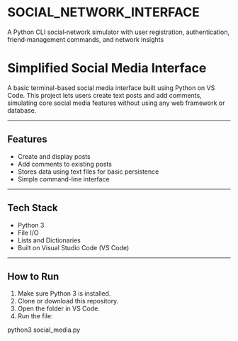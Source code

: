 # SOCIAL_NETWORK_INTERFACE
A Python CLI social‑network simulator with user registration, authentication, friend‑management commands, and network insights
# Simplified Social Media Interface

A basic terminal-based social media interface built using Python on VS Code. This project lets users create text posts and add comments, simulating core social media features without using any web framework or database.

---

## Features

- Create and display posts
- Add comments to existing posts
- Stores data using text files for basic persistence
- Simple command-line interface

---

## Tech Stack

- Python 3
- File I/O
- Lists and Dictionaries
- Built on Visual Studio Code (VS Code)

---

## How to Run

1. Make sure Python 3 is installed.
2. Clone or download this repository.
3. Open the folder in VS Code.
4. Run the file:


python3 social_media.py


